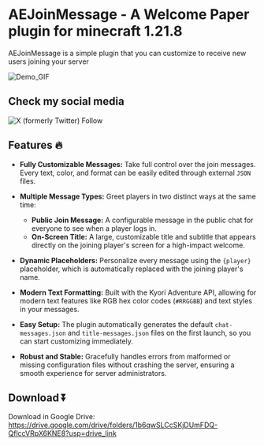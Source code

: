 # AEJoinMessage - A Welcome Paper plugin for minecraft 1.21.8
AEJoinMessage is a simple plugin that you can customize to receive new users joining your server

![Demo_GIF](https://github.com/Edgar-sh/AEJoinMenssager/blob/master/.github/assets/demo.gif) 

## Check my social media
![X (formerly Twitter) Follow](https://img.shields.io/twitter/follow/EffectsAnisho)

## Features 🔥
* **Fully Customizable Messages:** Take full control over the join messages. Every text, color, and format can be easily edited through external `JSON` files.

* **Multiple Message Types:** Greet players in two distinct ways at the same time:
    * **Public Join Message:** A configurable message in the public chat for everyone to see when a player logs in.
    * **On-Screen Title:** A large, customizable title and subtitle that appears directly on the joining player's screen for a high-impact welcome.

* **Dynamic Placeholders:** Personalize every message using the `{player}` placeholder, which is automatically replaced with the joining player's name.

* **Modern Text Formatting:** Built with the Kyori Adventure API, allowing for modern text features like RGB hex color codes (`#RRGGBB`) and text styles in your messages.

* **Easy Setup:** The plugin automatically generates the default `chat-messages.json` and `title-messages.json` files on the first launch, so you can start customizing immediately.

* **Robust and Stable:** Gracefully handles errors from malformed or missing configuration files without crashing the server, ensuring a smooth experience for server administrators.

## Download ⏬

Download in Google Drive: https://drive.google.com/drive/folders/1b6qwSLCcSKjDUmFDQ-QflccVRpX6KNE8?usp=drive_link
